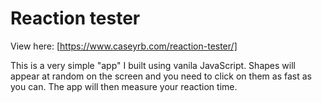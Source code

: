 # Reaction tester

View here: [https://www.caseyrb.com/reaction-tester/]

This is a very simple "app" I built using vanila JavaScript. Shapes will appear at random on the screen and you need to click on them as fast as you can. The app will then measure your reaction time.
